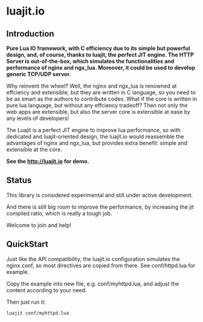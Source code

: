 # luajit.io

## Introduction

**Pure Lua IO framework, with C efficiency due to its simple but powerful design, and, of course, thanks to luajit, the perfect JIT engine. The HTTP Server is out-of-the-box, which simulates the functionalities and performance of nginx and ngx_lua. Moreover, it could be used to develop generic TCP/UDP server.**

Why reinvent the wheel? Well, the nginx and ngx_lua is renowned at effciency and extensible, but they are written in C language, so you need to be as smart as the authors to contribute codes. What if the core is written in pure lua language, but without any effciency tradeoff? Then not only the web apps are extensible, but also the server core is extensible at ease by any levels of developers!

The Luajit is a perfect JIT engine to improve lua performance, so with dedicated and luajit-oriented design, the luajit.io would reassemble the advantages of nginx and ngx_lua, but provides extra benefit: simple and extensible at the core.

**See the http://luajit.io for demo.**

## Status

This library is considered experimental and still under active development.

And there is still big room to improve the performance, by increasing the jit compiled ratio, which is really a tough job.

Welcome to join and help!

## QuickStart

Just like the API compatibility, the luajit.io configuration simulates the nginx.conf, so most directives are copied from there.
See conf/httpd.lua for example.

Copy the example into new file, e.g. conf/myhttpd.lua, and adjust the content according to your need.

Then just run it:

``` shell
luajit conf/myhttpd.lua
```
